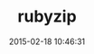 ---
layout: post
title:  "rubyzip"
repo:   "rubyzip/rubyzip"
date:   2015-02-18 10:46:31
gemurl: http://github.com/rubyzip/rubyzip
---